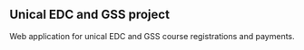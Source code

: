 ## Unical EDC and GSS project

Web application for unical EDC and GSS course registrations and payments.